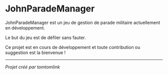# JohnParadeManager

JohnParadeManager est un jeu de gestion de parade militaire actuellement en développement.

Le but du jeu est de défiler sans fauter.

Ce projet est en cours de développement et toute contribution ou suggestion est la bienvenue !

---
*Projet créé par tomtomlink*

